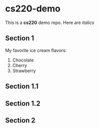 # cs220-demo
This is a **cs220** demo repo.
Here are *italics*

## Section 1
My favorite ice cream flavors:
1. Chocolate
2. Cherry
3. Strawberry

## Section 1.1

## Section 1.2

## Section 2
